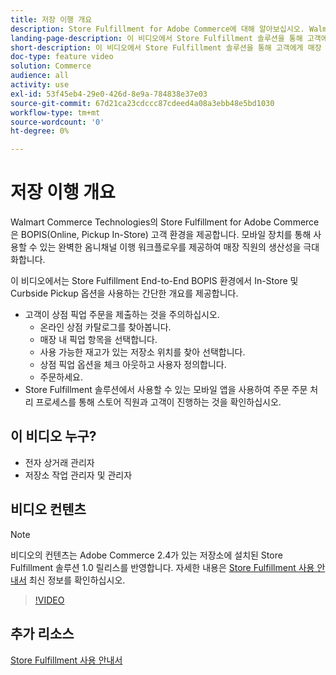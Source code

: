 ```yaml
---
title: 저장 이행 개요
description: Store Fulfillment for Adobe Commerce에 대해 알아보십시오. Walmart Commerce Technologies는 Buy Online, Pick-up In-Store(BOPIS) 환경을 최종 제공하는 고급 옴니채널 이행 솔루션입니다.
landing-page-description: 이 비디오에서 Store Fulfillment 솔루션을 통해 고객에게 매장 내 및 매장 내 픽업 서비스의 편의성을 제공하고 보다 효율적인 모바일 전용 이행 워크플로우를 제공하여 고객에게 주문을 선택하고, 스테이징하고, 핸드오프 주문을 제공하는 방법을 살펴볼 수 있습니다.
short-description: 이 비디오에서 Store Fulfillment 솔루션을 통해 고객에게 매장 내 및 매장 내 픽업 서비스의 편의성을 제공하고 보다 효율적인 모바일 전용 이행 워크플로우를 제공하여 고객에게 주문을 선택하고, 스테이징하고, 핸드오프 주문을 제공하는 방법을 살펴볼 수 있습니다.
doc-type: feature video
solution: Commerce
audience: all
activity: use
exl-id: 53f45eb4-29e0-426d-8e9a-784838e37e03
source-git-commit: 67d21ca23cdccc87cdeed4a08a3ebb48e5bd1030
workflow-type: tm+mt
source-wordcount: '0'
ht-degree: 0%

---
```


# 저장 이행 개요

Walmart Commerce Technologies의 Store Fulfillment for Adobe Commerce은 BOPIS(Online, Pickup In-Store) 고객 환경을 제공합니다. 모바일 장치를 통해 사용할 수 있는 완벽한 옴니채널 이행 워크플로우를 제공하여 매장 직원의 생산성을 극대화합니다.

이 비디오에서는 Store Fulfillment End-to-End BOPIS 환경에서 In-Store 및 Curbside Pickup 옵션을 사용하는 간단한 개요를 제공합니다.

- 고객이 상점 픽업 주문을 제출하는 것을 주의하십시오.
   - 온라인 상점 카탈로그를 찾아봅니다.
   - 매장 내 픽업 항목을 선택합니다.
   - 사용 가능한 재고가 있는 저장소 위치를 찾아 선택합니다.
   - 상점 픽업 옵션을 체크 아웃하고 사용자 정의합니다.
   - 주문하세요.
- Store Fulfillment 솔루션에서 사용할 수 있는 모바일 앱을 사용하여 주문 주문 처리 프로세스를 통해 스토어 직원과 고객이 진행하는 것을 확인하십시오.

## 이 비디오 누구?

- 전자 상거래 관리자
- 저장소 작업 관리자 및 관리자

## 비디오 컨텐츠

>[!NOTE]
>
>비디오의 컨텐츠는 Adobe Commerce 2.4가 있는 저장소에 설치된 Store Fulfillment 솔루션 1.0 릴리스를 반영합니다. 자세한 내용은 [Store Fulfillment 사용 안내서](https://experienceleague.adobe.com/docs/commerce-merchant-services/store-fulfillment/introduction.html) 최신 정보를 확인하십시오.

>[!VIDEO](https://video.tv.adobe.com/v/343653?quality=12&learn=on)

## 추가 리소스

[Store Fulfillment 사용 안내서](https://experienceleague.adobe.com/docs/commerce-merchant-services/store-fulfillment/introduction.html)
